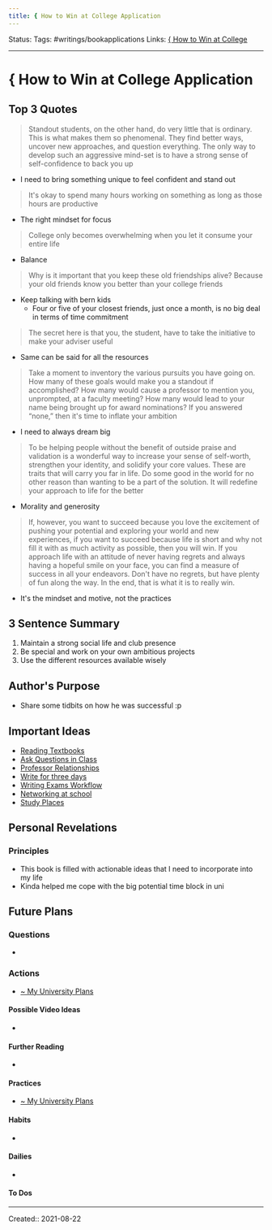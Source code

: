 ```yaml
---
title: { How to Win at College Application
---
```

Status:
Tags: #writings/bookapplications
Links: [{ How to Win at College](out/-how-to-win-at-college.md)
___
# { How to Win at College Application
## Top 3 Quotes
> Standout students, on the other hand, do very little that is ordinary. This is what makes them so phenomenal. They find better ways, uncover new approaches, and question everything. The only way to develop such an aggressive mind-set is to have a strong sense of self-confidence to back you up
- I need to bring something unique to feel confident and stand out

> It's okay to spend many hours working on something as long as those hours are productive
- The right mindset for focus

> College only becomes overwhelming when you let it consume your entire life
- Balance

> Why is it important that you keep these old friendships alive? Because your old friends know you better than your college friends
- Keep talking with bern kids
	- Four or five of your closest friends, just once a month, is no big deal in terms of time commitment

> The secret here is that you, the student, have to take the initiative to make your adviser useful
- Same can be said for all the resources

> Take a moment to inventory the various pursuits you have going on. How many of these goals would make you a standout if accomplished? How many would cause a professor to mention you, unprompted, at a faculty meeting? How many would lead to your name being brought up for award nominations? If you answered “none,” then it's time to inflate your ambition
- I need to always dream big

> To be helping people without the benefit of outside praise and validation is a wonderful way to increase your sense of self-worth, strengthen your identity, and solidify your core values. These are traits that will carry you far in life. Do some good in the world for no other reason than wanting to be a part of the solution. It will redefine your approach to life for the better
- Morality and generosity

> If, however, you want to succeed because you love the excitement of pushing your potential and exploring your world and new experiences, if you want to succeed because life is short and why not fill it with as much activity as possible, then you will win. If you approach life with an attitude of never having regrets and always having a hopeful smile on your face, you can find a measure of success in all your endeavors. Don't have no regrets, but have plenty of fun along the way. In the end, that is what it is to really win.
- It's the mindset and motive, not the practices
## 3 Sentence Summary
1. Maintain a strong social life and club presence
2. Be special and work on your own ambitious projects
3. Use the different resources available wisely
## Author's Purpose
- Share some tidbits on how he was successful :p
## Important Ideas
- [Reading Textbooks](out/reading-textbooks.md)
- [Ask Questions in Class](out/ask-questions-in-class.md)
- [Professor Relationships](out/professor-relationships.md)
- [Write for three days](out/write-for-three-days.md)
- [Writing Exams Workflow](out/writing-exams-workflow.md#Prior)
- [Networking at school](out/networking-at-school.md)
- [Study Places](out/study-places.md)

## Personal Revelations
### Principles
- This book is filled with actionable ideas that I need to incorporate into my life
- Kinda helped me cope with the big potential time block in uni
## Future Plans
### Questions
- 
### Actions
- [~ My University Plans](out/~-my-university-plans.md)
#### Possible Video Ideas
- 
#### Further Reading
- 
#### Practices
- [~ My University Plans](out/~-my-university-plans.md)
#### Habits
- 
#### Dailies
- 
#### To Dos
___
Created:: 2021-08-22 
